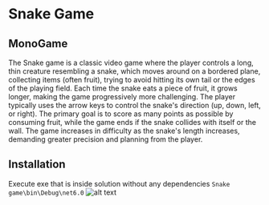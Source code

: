 # Snake Game
## MonoGame


The Snake game is a classic video game where the player controls a long, thin creature resembling a snake, which moves around on a bordered plane, collecting items (often fruit), trying to avoid hitting its own tail or the edges of the playing field. Each time the snake eats a piece of fruit, it grows longer, making the game progressively more challenging. The player typically uses the arrow keys to control the snake's direction (up, down, left, or right). The primary goal is to score as many points as possible by consuming fruit, while the game ends if the snake collides with itself or the wall. The game increases in difficulty as the snake's length increases, demanding greater precision and planning from the player.


## Installation

Execute exe that is inside solution without any dependencies
``Snake game\bin\Debug\net6.0``
![alt text]([1.png](https://github.com/KimDev16/Snake-Game/blob/master/1.PNG))
